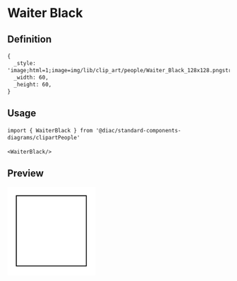 # Waiter Black

## Definition

```
{
  _style: 'image;html=1;image=img/lib/clip_art/people/Waiter_Black_128x128.pngstrokeColor=none;',
  _width: 60,
  _height: 60,
}
```

## Usage

```
import { WaiterBlack } from '@diac/standard-components-diagrams/clipartPeople'

<WaiterBlack/>
```

## Preview

<img src="./waiter-black.png" width="200"/>

